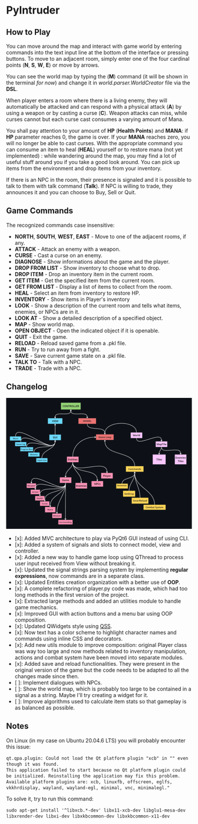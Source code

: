 # PyIntruder

## How to Play

You can move around the map and interact with game world by entering commands into the text input line at the bottom of the interface or pressing buttons.
To move to an adjacent room, simply enter one of the four cardinal points (**N**, **S**, **W**, **E**) or move by arrows.

You can see the world map by typing the (**M**) command (it will be shown in the terminal *for now*) and change it in *world.parser.WorldCreator* file via the **DSL**.

When player enters a room where there is a living enemy, they will automatically be attacked and can respond with a physical attack (**A**) by using a weapon or by casting a curse (**C**).
Weapon attacks can miss, while curses cannot but each curse cast consumes a varying amount of Mana.

You shall pay attention to your amount of **HP** (**Health Points**) and **MANA**: if **HP** parameter reaches 0, the game is over. If your **MANA** reaches zero, you will no longer be able to cast curses.
With the appropriate command you can consume an item to heal (**HEAL**) yourself or to restore mana (not yet implemented) : while wandering around the map, you may find a lot of useful stuff around you if you take a good look around. You can pick up items from the environment and drop items from your inventory.

If there is an NPC in the room, their presence is signaled and it is possible to talk to them with talk command (**Talk**). If NPC is willing to trade, they announces it and you can choose to Buy, Sell or Quit.

## Game Commands

The recognized commands case insensitive:

- **NORTH**, **SOUTH**, **WEST**, **EAST** - Move to one of the adjacent rooms, if any.
- **ATTACK** - Attack an enemy with a weapon.
- **CURSE** - Cast a curse on an enemy.
- **DIAGNOSE** - Show informations about the game and the player.
- **DROP FROM LIST** - Show inventory to choose what to drop.
- **DROP ITEM** - Drop an inventory item in the current room.
- **GET ITEM** - Get the specified item from the current room.
- **GET FROM LIST** - Display a list of items to collect from the room.
- **HEAL** - Select an item from inventory to restore HP.
- **INVENTORY** - Show items in Player's inventory
- **LOOK** - Show a description of the current room and tells what items, enemies, or NPCs are in it.
- **LOOK AT** - Show a detailed description of a specified object.
- **MAP** - Show world map.
- **OPEN OBJECT** - Open the indicated object if it is openable.
- **QUIT** - Exit the game.
- **RELOAD** - Reload saved game from a .pkl file.
- **RUN** - Try to run away from a fight.
- **SAVE** - Save current game state on a .pkl file.
- **TALK TO** - Talk with a NPC.
- **TRADE** - Trade with a NPC.

## Changelog

![Game Structure](game_structure.png)

- [x]: Added MVC architecture to play via PyQt6 GUI instead of using CLI.
- [x]: Added a system of signals and slots to connect model, view and controller.
- [x]: Added a new way to handle game loop using QThread to process user input received from View without breaking it.
- [x]: Updated the signal strings parsing system by implementing **regular expressions**, now commands are in a separate class.
- [x]: Updated Entities creation organization with a better use of **OOP**.
- [x]: A complete refactoring of player.py code was made, which had too long methods in the first version of the project.
- [x]: Extracted large methods and added an utilities module to handle game mechanics.
- [x]: Improved GUI with action buttons and a menu bar using OOP composition.
- [x]: Updated QWidgets style using [QSS](https://doc.qt.io/qtforpython-6/overviews/stylesheet-examples.html).
- [x]: Now text has a color scheme to highlight character names and commands using inline CSS and decorators.
- [x]: Add new utils module to improve composition: original Player class was way too large and now methods related to inventory manipulation, actions and combat system have been moved into separate modules.
- [x]: Added save and reload functionalities. They were present in the original version of the game but the code needs to be adapted to all the changes made since then.
- [ ]: Implement dialogues with NPCs.
- [ ]: Show the world map, which is probably too large to be contained in a signal as a string. Maybe I'll try creating a widget for it.
- [ ]: Improve algorithms used to calculate item stats so that gameplay is as balanced as possible.

## Notes

On Linux (in my case on Ubuntu 20.04.6 LTS) you will probably encounter this issue:

    qt.qpa.plugin: Could not load the Qt platform plugin "xcb" in "" even though it was found.
    This application failed to start because no Qt platform plugin could be initialized. Reinstalling the application may fix this problem.
    Available platform plugins are: xcb, linuxfb, offscreen, eglfs, vkkhrdisplay, wayland, wayland-egl, minimal, vnc, minimalegl."

To solve it, try to run this command:

    sudo apt-get install '^libxcb.*-dev' libx11-xcb-dev libglu1-mesa-dev libxrender-dev libxi-dev libxkbcommon-dev libxkbcommon-x11-dev
